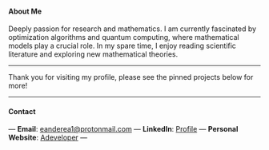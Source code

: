 #### About Me

Deeply passion for research and mathematics. I am currently fascinated by optimization algorithms and quantum computing, where mathematical models play a crucial role. In my spare time, I enjoy reading scientific literature and exploring new mathematical theories.

---

Thank you for visiting my profile, please see the pinned projects below for more!


---

#### Contact
— **Email**: eanderea1@protonmail.com — **LinkedIn**: [Profile](https://www.linkedin.com/in/anderson-rodrigo-pozzi-a06246186/)       —      **Personal Website**: [Adeveloper](https://adeveloper.com.br) —




